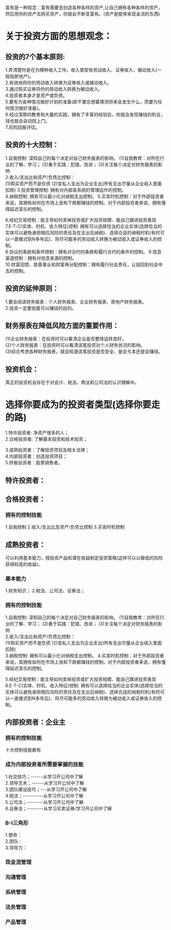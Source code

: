 富有是一种观念：富有需要去创造各种各样的资产,让自己拥有各种各样的资产，然后用你的资产去购买资产，你就会不断变富有。(资产是能带来现金流的东西)
# 关于投资方面的思想观念：
## 投资的7个基本原则:
1.弄清楚你是在为哪种收入工作。收入类型有劳动收入、证券收入、被动收入(一般指房地产)。     
2.有效地将你的劳动收入转换为证券收入或被动收入。      
3.通过购买证券将你的劳动收入转换为被动收入。        
4.投资者本身才是资产或负债。            
5.要有为各种情况做好计划的准备(即不要总想着猜测将来会发生什么，而要为任何情况做好准备)。         
6.经过深厚的教育和大量的实践，拥有了丰富的经验后，你就会发现赚钱的机会，钱也就会自动找上门。          
7.风险回报评估。 

## 投资的十大控制：    
1.自我控制: 深知自己的每个决定对自己财务报表的影响。 
  (1)自我教育：对所在行业的了解、学习； 
  (2)勇于实践：犯错、改进；
  (3)关注每个决定对财务报表的影响    
2.收入/支出比和资产/负债比控制：     
  (1)购买资产而不是负债
  (2)变私人支出为企业支出(所有支出尽量从企业收入里面扣除)
3.投资管理控制: 拥有对内部各系统的管理运作的控制。      
4.纳税控制: 拥有可以最小化对纳税支出控制。
5.买卖时机控制：对于外部投资者来说，其拥有如何在市场上涨和下跌都赚钱的控制。对于内部投资者来说，拥有懂得延迟享乐的控制。     

6.经纪交易控制：能主导如何卖掉投资或扩大投资规模、能自己跟进投资表现      
7.E-T-C(实体、时机、收入特征)控制: 拥有可以选择恰当的企业实体(选择恰当的实体可以避免承担相应风险的责任及在支出后纳税)、选择合适的纳税时机(有时可以一直推迟到N多年后)、将尽可能多的劳动收入转换为被动收入或证券收入的控制。   
8.协议的条款和条件控制：拥有对合约的条款和履行合约的条件的控制。
9.信息渠道控制：拥有对信息来源的控制。       
10.财富回馈、慈善事业和财富再分配控制：拥有履行社会责任，让钱回到社会中去的控制。  

## 投资的延伸原则：
1.要会阅读财务报表：个人财务报表、企业财务报表、房地产财务报表。          
2.投资一定要抱着可以赚钱的目的。           

## 财务报表在降低风险方面的重要作用：  
(1)企业财务报表：在投资时可以看清企业是否整体运转良好。            
(2)个人财务报表：在投资时可以看清该笔投资对个人财务状况的影响。         
(3)综合考虑各种财务报表，就会知道该笔投资是否安全、是会亏本还是会赚钱。        

## 投资机会：   
真正的投资机会存在于对会计、税法、商法和公司法的认识理解中。    

# 选择你要成为的投资者类型(选择你要走的路)   
1.特许投资者: 净资产很多的人；   
2.合格投资者: 了解基本投资和技术投资；   

3.成熟投资者：了解投资项目及相关法律；   
4.内部投资者：创造投资项目；   
5.终极投资者：股票销售者。 
## 特许投资者：

## 合格投资者： 
### 拥有的控制技能    
1.自我控制
2.收入/支出比及资产/负债比控制
3.买卖时机控制  
## 成熟投资者：
可以利用基本能力，按投资产品和潜在收益制定投资策略(这样可以以极低的风险获得较高的收益)。
### 基本能力
1.财务知识；
2.税法、公司法、证券法；

### 拥有的控制技能    
1.自我控制: 深知自己的每个决定对自己财务报表的影响。 
  (1)自我教育：对所在行业的了解、学习； 
  (2)勇于实践：犯错、改进；
  (3)关注每个决定对财务报表的影响    
2.收入/支出比和资产/负债比控制：     
  (1)购买资产而不是负债
  (2)变私人支出为企业支出(所有支出尽量从企业收入里面扣除)     
3.纳税控制: 拥有可以最小化对纳税支出控制。
4.买卖时机控制：对于外部投资者来说，其拥有如何在市场上涨和下跌都赚钱的控制。对于内部投资者来说，拥有懂得延迟享乐的控制。     

5.经纪交易控制：能主导如何卖掉投资或扩大投资规模、能自己跟进投资表现      
6.E-T-C(实体、时机、收入特征)控制: 拥有可以选择恰当的企业实体(选择恰当的实体可以避免承担相应风险的责任及在支出后纳税)、选择合适的纳税时机(有时可以一直推迟到N多年后)、将尽可能多的劳动收入转换为被动收入或证券收入的控制。      

## 内部投资者：企业主
### 拥有的控制技能
十大控制技能都有
### 成为内部投资者所需要掌握的技能
1.社交技巧；------从学习开公司中了解     
2.领导艺术；------从学习开公司中了解      
3.团队建设技巧；---从学习开公司中了解      
4.税法；----------从学习开公司中了解      
5.公司法；--------从学习开公司中了解        
6.证券法；--------从学习买卖证券/学习开公司中了解      

### B-I三角形
1.使命：       
2.团队：        
3.领导力：      
### 现金流管理
### 沟通管理 
### 系统管理
### 法务管理
### 产品管理


